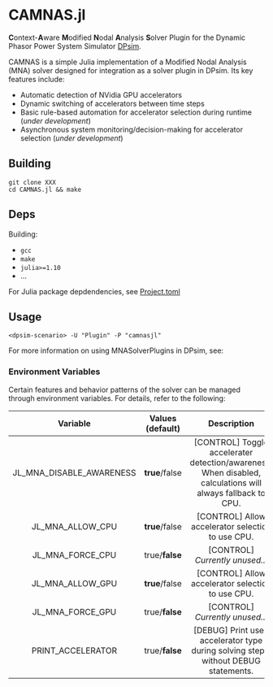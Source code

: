 # CAMNAS.jl

**C**ontext-**A**ware **M**odified **N**odal **A**nalysis **S**olver Plugin for the Dynamic Phasor Power System Simulator [DPsim](https://github.com/sogno-platform/dpsim).

CAMNAS is a simple Julia implementation of a Modified Nodal Analysis (MNA) solver designed for integration as a solver plugin in DPsim.
Its key features include:
- Automatic detection of NVidia GPU accelerators
- Dynamic switching of accelerators between time steps
- Basic rule-based automation for accelerator selection during runtime (*under development*)
- Asynchronous system monitoring/decision-making for accelerator selection (*under development*)

## Building
```
git clone XXX
cd CAMNAS.jl && make
```

## Deps
Building:
- `gcc`
- `make`
- `julia>=1.10`
- ...

For Julia package depdendencies, see [Project.toml](Project.toml)

## Usage

```
<dpsim-scenario> -U "Plugin" -P "camnasjl"
```

For more information on using MNASolverPlugins in DPsim, see: 

### Environment Variables
Certain features and behavior patterns of the solver can be managed through environment variables. For details, refer to the following:

| Variable | Values (**default**) | Description | 
| :--: | :--: | :--: |
|JL_MNA_DISABLE_AWARENESS|**true**/false| [CONTROL] Toggle accelerater detection/awareness. When disabled, calculations will always fallback to CPU.|
|JL_MNA_ALLOW_CPU|**true**/false| [CONTROL] Allow accelerator selection to use CPU. |
|JL_MNA_FORCE_CPU|true/**false**|[CONTROL] *Currently unused...* |
|JL_MNA_ALLOW_GPU|**true**/false|[CONTROL] Allow accelerator selection to use CPU. |
|JL_MNA_FORCE_GPU|true/**false**|[CONTROL] *Currently unused...*|
|PRINT_ACCELERATOR|true/**false**|[DEBUG] Print used accelerator type during solving steps, without DEBUG statements.|
